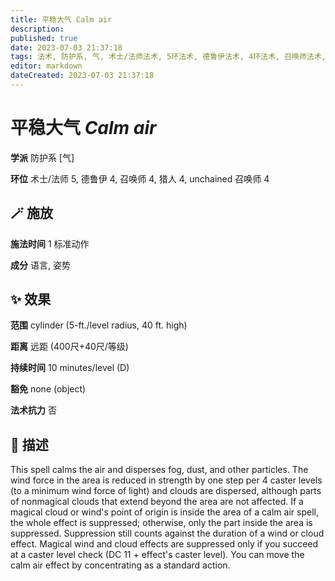 ```yaml
---
title: 平稳大气 Calm air
description: 
published: true
date: 2023-07-03 21:37:18
tags: 法术, 防护系, 气, 术士/法师法术, 5环法术, 德鲁伊法术, 4环法术, 召唤师法术, 猎人法术, unchained 召唤师法术
editor: markdown
dateCreated: 2023-07-03 21:37:18
---
```


# **平稳大气** *Calm air*

**学派** 防护系 \[气\] 

**环位** 术士/法师 5, 德鲁伊 4, 召唤师 4, 猎人 4, unchained 召唤师 4

## 🪄 施放

**施法时间** 1 标准动作

**成分** 语言, 姿势

## ✨ 效果  

**范围** cylinder (5-ft./level radius, 40 ft. high)

**距离** 远距 (400尺+40尺/等级)  

**持续时间** 10 minutes/level (D) 

**豁免** none (object)

**法术抗力** 否

## 📖 描述

This spell calms the air and disperses fog, dust, and other particles. The wind force in the area is reduced in strength by one step per 4 caster levels (to a minimum wind force of light) and clouds are dispersed, although parts of nonmagical clouds that extend beyond the area are not affected. If a magical cloud or wind's point of origin is inside the area of a calm air spell, the whole effect is suppressed; otherwise, only the part inside the area is suppressed. Suppression still counts against the duration of a wind or cloud effect. Magical wind and cloud effects are suppressed only if you succeed at a caster level check (DC 11 + effect's caster level). You can move the calm air effect by concentrating as a standard action.
    